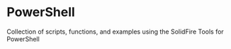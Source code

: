 # PowerShell
Collection of scripts, functions, and examples using the SolidFire Tools for PowerShell

